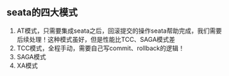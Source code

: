 ## seata的四大模式



1. AT模式，只需要集成seata之后，回滚提交的操作seata帮助完成，我们需要后续处理！这种模式虽好，但是性能比TCC、SAGA模式差
2. TCC模式，全程手动，需要自己写commit、rollback的逻辑！
3. SAGA模式
4. XA模式
